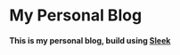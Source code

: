 # My Personal Blog
#### This is my personal blog, build using [Sleek](https://github.com/janczizikow/sleek)

